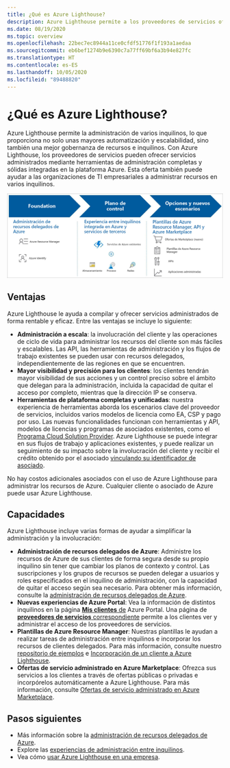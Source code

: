 ```yaml
---
title: ¿Qué es Azure Lighthouse?
description: Azure Lighthouse permite a los proveedores de servicios ofrecer servicios administrados para sus clientes con mayor automatización y eficacia a escala.
ms.date: 08/19/2020
ms.topic: overview
ms.openlocfilehash: 22bec7ec8944a11ce0cfdf51776f1f193a1aedaa
ms.sourcegitcommit: eb6bef1274b9e6390c7a77ff69bf6a3b94e827fc
ms.translationtype: HT
ms.contentlocale: es-ES
ms.lasthandoff: 10/05/2020
ms.locfileid: "89488820"
---
```

# <a name="what-is-azure-lighthouse"></a>¿Qué es Azure Lighthouse?

Azure Lighthouse permite la administración de varios inquilinos, lo que proporciona no solo unas mayores automatización y escalabilidad, sino también una mejor gobernanza de recursos e inquilinos. Con Azure Lighthouse, los proveedores de servicios pueden ofrecer servicios administrados mediante herramientas de administración completas y sólidas integradas en la plataforma Azure. Esta oferta también puede ayudar a las organizaciones de TI empresariales a administrar recursos en varios inquilinos.

![Diagrama de información general de Azure Lighthouse](media/azure-lighthouse-overview.jpg)

## <a name="benefits"></a>Ventajas

Azure Lighthouse le ayuda a compilar y ofrecer servicios administrados de forma rentable y eficaz. Entre las ventajas se incluye lo siguiente:

- **Administración a escala**: la involucración del cliente y las operaciones de ciclo de vida para administrar los recursos del cliente son más fáciles y escalables. Las API, las herramientas de administración y los flujos de trabajo existentes se pueden usar con recursos delegados, independientemente de las regiones en que se encuentren.
- **Mayor visibilidad y precisión para los clientes**: los clientes tendrán mayor visibilidad de sus acciones y un control preciso sobre el ámbito que delegan para la administración, incluida la capacidad de quitar el acceso por completo, mientras que la dirección IP se conserva.
- **Herramientas de plataforma completas y unificadas**: nuestra experiencia de herramientas aborda los escenarios clave del proveedor de servicios, incluidos varios modelos de licencia como EA, CSP y pago por uso. Las nuevas funcionalidades funcionan con herramientas y API, modelos de licencias y programas de asociados existentes, como el [Programa Cloud Solution Provider](/partner-center/csp-overview). Azure Lighthouse se puede integrar en sus flujos de trabajo y aplicaciones existentes, y puede realizar un seguimiento de su impacto sobre la involucración del cliente y recibir el crédito obtenido por el asociado [vinculando su identificador de asociado](./how-to/partner-earned-credit.md).

No hay costos adicionales asociados con el uso de Azure Lighthouse para administrar los recursos de Azure. Cualquier cliente o asociado de Azure puede usar Azure Lighthouse.

## <a name="capabilities"></a>Capacidades

Azure Lighthouse incluye varias formas de ayudar a simplificar la administración y la involucración:

- **Administración de recursos delegados de Azure**: Administre los recursos de Azure de sus clientes de forma segura desde su propio inquilino sin tener que cambiar los planos de contexto y control. Las suscripciones y los grupos de recursos se pueden delegar a usuarios y roles especificados en el inquilino de administración, con la capacidad de quitar el acceso según sea necesario. Para obtener más información, consulte la [administración de recursos delegados de Azure](concepts/azure-delegated-resource-management.md).
- **Nuevas experiencias de Azure Portal**: Vea la información de distintos inquilinos en la página [**Mis clientes** de](./how-to/view-manage-customers.md) Azure Portal. Una página de [**proveedores de servicios** correspondiente](how-to/view-manage-service-providers.md) permite a los clientes ver y administrar el acceso de los proveedores de servicios.
- **Plantillas de Azure Resource Manager**: Nuestras plantillas le ayudan a realizar tareas de administración entre inquilinos e incorporar los recursos de clientes delegados. Para más información, consulte nuestro [repositorio de ejemplos](https://github.com/Azure/Azure-Lighthouse-samples/tree/master/templates) e [Incorporación de un cliente a Azure Lighthouse](how-to/onboard-customer.md).
- **Ofertas de servicio administrado en Azure Marketplace**: Ofrezca sus servicios a los clientes a través de ofertas públicas o privadas e incorpórelos automáticamente a Azure Lighthouse. Para más información, consulte [Ofertas de servicio administrado en Azure Marketplace](concepts/managed-services-offers.md).

## <a name="next-steps"></a>Pasos siguientes

- Más información sobre la [administración de recursos delegados de Azure](concepts/azure-delegated-resource-management.md).
- Explore las [experiencias de administración entre inquilinos](concepts/cross-tenant-management-experience.md).
- Vea cómo [usar Azure Lighthouse en una empresa](concepts/enterprise.md).

